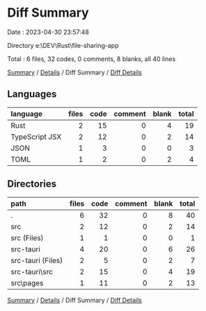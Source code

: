 # Diff Summary

Date : 2023-04-30 23:57:48

Directory e:\\DEV\\Rust\\file-sharing-app

Total : 6 files,  32 codes, 0 comments, 8 blanks, all 40 lines

[Summary](results.md) / [Details](details.md) / Diff Summary / [Diff Details](diff-details.md)

## Languages
| language | files | code | comment | blank | total |
| :--- | ---: | ---: | ---: | ---: | ---: |
| Rust | 2 | 15 | 0 | 4 | 19 |
| TypeScript JSX | 2 | 12 | 0 | 2 | 14 |
| JSON | 1 | 3 | 0 | 0 | 3 |
| TOML | 1 | 2 | 0 | 2 | 4 |

## Directories
| path | files | code | comment | blank | total |
| :--- | ---: | ---: | ---: | ---: | ---: |
| . | 6 | 32 | 0 | 8 | 40 |
| src | 2 | 12 | 0 | 2 | 14 |
| src (Files) | 1 | 1 | 0 | 0 | 1 |
| src-tauri | 4 | 20 | 0 | 6 | 26 |
| src-tauri (Files) | 2 | 5 | 0 | 2 | 7 |
| src-tauri\\src | 2 | 15 | 0 | 4 | 19 |
| src\\pages | 1 | 11 | 0 | 2 | 13 |

[Summary](results.md) / [Details](details.md) / Diff Summary / [Diff Details](diff-details.md)